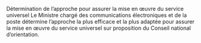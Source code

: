 Détermination de l’approche pour assurer la mise en œuvre du    service universel
Le Ministre chargé des communications électroniques et de la poste détermine l’approche la plus efficace et la plus adaptée pour assurer la mise en œuvre du service universel sur proposition du Conseil national d’orientation.